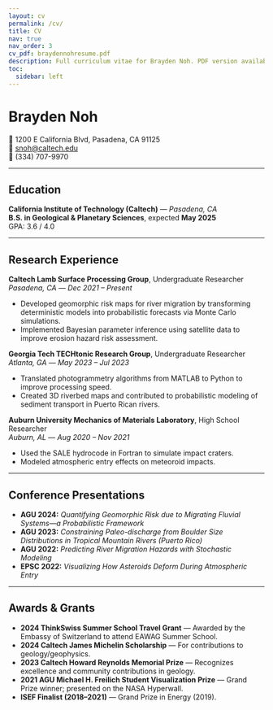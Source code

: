 ```yaml
---
layout: cv
permalink: /cv/
title: CV
nav: true
nav_order: 3
cv_pdf: braydennohresume.pdf
description: Full curriculum vitae for Brayden Noh. PDF version available above.
toc:
  sidebar: left
---
```


# Brayden Noh

📍 1200 E California Blvd, Pasadena, CA 91125  
📧 [snoh@caltech.edu](mailto:snoh@caltech.edu)  
📱 (334) 707-9970  

---

## Education

**California Institute of Technology (Caltech)** — *Pasadena, CA*  
**B.S. in Geological & Planetary Sciences**, expected **May 2025**  
GPA: 3.6 / 4.0

---

## Research Experience

**Caltech Lamb Surface Processing Group**, Undergraduate Researcher  
*Pasadena, CA* — *Dec 2021 – Present*  
- Developed geomorphic risk maps for river migration by transforming deterministic models into probabilistic forecasts via Monte Carlo simulations.  
- Implemented Bayesian parameter inference using satellite data to improve erosion hazard risk assessment.  

**Georgia Tech TECHtonic Research Group**, Undergraduate Researcher  
*Atlanta, GA* — *May 2023 – Jul 2023*  
- Translated photogrammetry algorithms from MATLAB to Python to improve processing speed.  
- Created 3D riverbed maps and contributed to probabilistic modeling of sediment transport in Puerto Rican rivers.

**Auburn University Mechanics of Materials Laboratory**, High School Researcher  
*Auburn, AL* — *Aug 2020 – Nov 2021*  
- Used the SALE hydrocode in Fortran to simulate impact craters.  
- Modeled atmospheric entry effects on meteoroid impacts.

---

## Conference Presentations

- **AGU 2024:** *Quantifying Geomorphic Risk due to Migrating Fluvial Systems—a Probabilistic Framework*  
- **AGU 2023:** *Constraining Paleo-discharge from Boulder Size Distributions in Tropical Mountain Rivers (Puerto Rico)*  
- **AGU 2022:** *Predicting River Migration Hazards with Stochastic Modeling*  
- **EPSC 2022:** *Visualizing How Asteroids Deform During Atmospheric Entry*

---

## Awards & Grants

- **2024 ThinkSwiss Summer School Travel Grant** — Awarded by the Embassy of Switzerland to attend EAWAG Summer School.  
- **2024 Caltech James Michelin Scholarship** — For contributions to geology/geophysics.  
- **2023 Caltech Howard Reynolds Memorial Prize** — Recognizes excellence and community contributions in geology.  
- **2021 AGU Michael H. Freilich Student Visualization Prize** — Grand Prize winner; presented on the NASA Hyperwall.  
- **ISEF Finalist (2018–2021)** — Grand Prize in Energy (2019).
